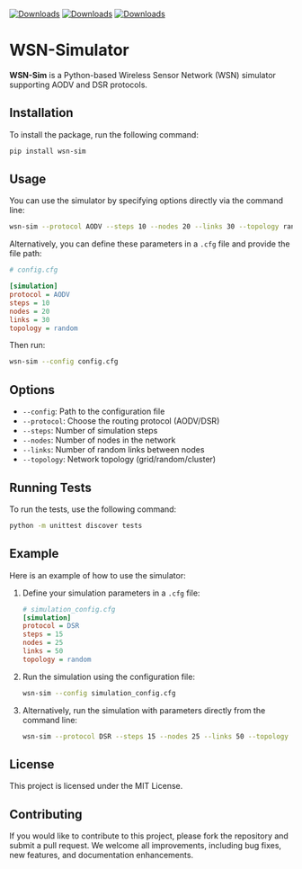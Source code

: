 [![Downloads](https://pepy.tech/badge/wsn-sim)](https://pepy.tech/project/wsn-sim)
[![Downloads](https://pepy.tech/badge/wsn-sim/month)](https://pepy.tech/project/wsn-sim/month)
[![Downloads](https://pepy.tech/badge/wsn-sim/week)](https://pepy.tech/project/wsn-sim/week)

# WSN-Simulator
**WSN-Sim** is a Python-based Wireless Sensor Network (WSN) simulator supporting AODV and DSR protocols.

## Installation

To install the package, run the following command:

```bash
pip install wsn-sim
```

## Usage

You can use the simulator by specifying options directly via the command line:

```bash
wsn-sim --protocol AODV --steps 10 --nodes 20 --links 30 --topology random
```

Alternatively, you can define these parameters in a `.cfg` file and provide the file path:

```ini
# config.cfg

[simulation]
protocol = AODV
steps = 10
nodes = 20
links = 30
topology = random
```

Then run:

```bash
wsn-sim --config config.cfg
```

## Options

- `--config`: Path to the configuration file
- `--protocol`: Choose the routing protocol (AODV/DSR)
- `--steps`: Number of simulation steps
- `--nodes`: Number of nodes in the network
- `--links`: Number of random links between nodes
- `--topology`: Network topology (grid/random/cluster)

## Running Tests

To run the tests, use the following command:

```bash
python -m unittest discover tests
```

## Example

Here is an example of how to use the simulator:

1. Define your simulation parameters in a `.cfg` file:

    ```ini
    # simulation_config.cfg
    [simulation]
    protocol = DSR
    steps = 15
    nodes = 25
    links = 50
    topology = random
    ```

2. Run the simulation using the configuration file:

    ```bash
    wsn-sim --config simulation_config.cfg
    ```

3. Alternatively, run the simulation with parameters directly from the command line:

    ```bash
    wsn-sim --protocol DSR --steps 15 --nodes 25 --links 50 --topology cluster
    ```

## License

This project is licensed under the MIT License.

## Contributing

If you would like to contribute to this project, please fork the repository and submit a pull request. We welcome all improvements, including bug fixes, new features, and documentation enhancements.

